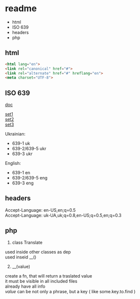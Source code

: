 # readme

- html
- ISO 639
- headers
- php

## html

```html
<html lang="en">
<link rel="canonical" href="#">
<link rel="alternate" href="#" hreflang="en">
<meta charset="UTF-8">
```

## ISO 639

[doc](https://standards.iso.org/iso/639/ed-2/en/Access%20to%20the%20databases%20of%20the%20ISO%20639%20Language%20Code.pdf)  

[set1](https://www.loc.gov/standards/iso639-2/)  
[set2](http://www.loc.gov/standards/iso639-2/)  
[set3](https://iso639-3.sil.org/code_tables/639/data)  

Ukrainian:

- 639-1         uk  
- 639-2/639-5   ukr  
- 639-3         ukr  

English:

- 639-1         en  
- 639-2/639-5   eng  
- 639-3         eng  

## headers

Accept-Language: en-US,en;q=0.5  
Accept-Language: uk-UA,uk;q=0.8,en-US;q=0.5,en;q=0.3  

## php

1. class Translate

  used inside other classes as dep  
  used inseid __()  

2. __(value)

  create a fn, that will return a traslated value  
  it must be visible in all included files  
  already have all info  
  *value* can be not only a phrase, but a key ( like some.key.to.find )  
